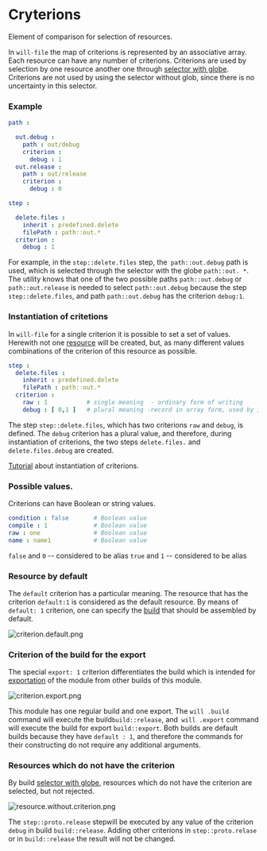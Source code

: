 # Cryterions

Element of comparison for selection of resources.

In `will-file` the map of criterions is represented by an associative array. Each resource can have any number of criterions. Criterions are used by selection by one resource another one through [selector with globe](Selector.md#Selector-with-globe). Criterions are not used by using the selector without glob, since there is no uncertainty in this selector.

### Example

```yml
path :

  out.debug :
    path : out/debug
    criterion :
      debug : 1
  out.release :
    path : out/release
    criterion :
      debug : 0

step :

  delete.files :
    inherit : predefined.delete
    filePath : path::out.*
  criterion :
    debug : 1
```
For example, in the `step::delete.files` step, the` path::out.debug` path is used, which is selected through the selector with the globe `path::out. *`. The utility knows that one of the two possible paths `path::out.debug` or` path::out.release` is needed to select `path::out.debug` because the step `step::delete.files`, and path `path::out.debug` has the criterion `debug:1`.

### Instantiation of critetions

In `will-file` for a single criterion it is possible to set a set of values. Herewith  not one [resource](Structure.md#Resources) will be created, but, as many different values combinations of the criterion of this resource as possible.

```yaml
step :
  delete.files :
    inherit : predefined.delete
    filePath : path::out.*
  criterion :
    raw : 1           # single meaning  - ordinary form of writing
    debug : [ 0,1 ]   # plural meaning -record in array form, used by instantiation of criterions
```

The step `step::delete.files`, which has two criterions `raw` and `debug`, is defined. The `debug` criterion has a plural value, and therefore, during instantiation of criterions, the two steps `delete.files.` and `delete.files.debug` are created.

[Tutorial](../tutorial/WillFileMinimization.md) about instantiation of criterions.

### Possible values.

Criterions can have Boolean or string values.

```yaml
condition : false       # Boolean value
compile : 1             # Boolean value
raw : one               # Boolean value
name : name1            # Boolean value
```

`false` and `0` -- considered to be alias
`true` and `1` -- considered to be alias

### Resource by default


The `default` criterion has a particular meaning. The resource that has the criterion `default:1` is considered as the default resource. By means of `default: 1` criterion, one can specify the [build](ResourceBuild.md#Resource-collection) that should be assembled by default.

![criterion.default.png](./Images/criterion.default.png)

### Criterion of the build for the export

The special `export: 1` criterion differentiates the build which is intended for [exportation](ResourceBuild.md#Resource-Export) of the module from other builds of this module.

![criterion.export.png](./Images/criterion.export.png)

This module has one regular build and one export. The `will .build` command will execute the build` build::release `, and` will .export` command will execute the build for export `build::export`. Both builds are default builds because they have `default : 1`, and therefore the commands for their constructing do not require any additional arguments.

### Resources which do not have the criterion

By build [selector with globe](Selector.md#Selector-with-globs), resources which do not have the criterion are selected, but not rejected.

![resource.without.criterion.png](./Images/resource.without.criterion.png)

The `step::proto.release` stepwill be executed by any value of the criterion `debug` in build `build::release`. Adding other criterions in `step::proto.relase` or in `build::release` the result will not be changed.
